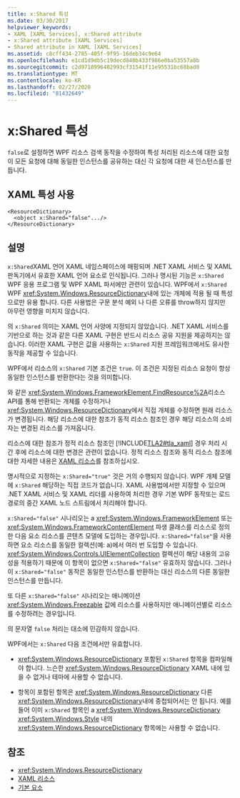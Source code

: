 ```yaml
---
title: x:Shared 특성
ms.date: 03/30/2017
helpviewer_keywords:
- XAML [XAML Services], x:Shared attribute
- x:Shared attribute [XAML Services]
- Shared attribute in XAML [XAML Services]
ms.assetid: c8cff434-2785-405f-9f95-16deb34c9e64
ms.openlocfilehash: e1cd1d9db5c19decd840b433f986e0ba53557a8b
ms.sourcegitcommit: c2d9718996402993cf31541f11e95531bc68bad0
ms.translationtype: MT
ms.contentlocale: ko-KR
ms.lasthandoff: 02/27/2020
ms.locfileid: "81432649"
---
```

# <a name="xshared-attribute"></a>x:Shared 특성

`false`로 설정하면 WPF 리소스 검색 동작을 수정하여 특성 처리된 리소스에 대한 요청이 모든 요청에 대해 동일한 인스턴스를 공유하는 대신 각 요청에 대한 새 인스턴스를 만듭니다.

## <a name="xaml-attribute-usage"></a>XAML 특성 사용

```xaml
<ResourceDictionary>
  <object x:Shared="false".../>
</ResourceDictionary>
```

## <a name="remarks"></a>설명

`x:Shared`XAML 언어 XAML 네임스페이스에 매핑되며 .NET XAML 서비스 및 XAML 판독기에서 유효한 XAML 언어 요소로 인식됩니다. 그러나 명시된 기능은 `x:Shared` WPF 응용 프로그램 및 WPF XAML 파서에만 관련이 있습니다. WPF에서 `x:Shared` WPF <xref:System.Windows.ResourceDictionary>내에 있는 개체에 적용 될 때 특성으로만 유용 합니다. 다른 사용법은 구문 분석 예외 나 다른 오류를 throw하지 않지만 아무런 영향을 미치지 않습니다.

의 `x:Shared` 의미는 XAML 언어 사양에 지정되지 않았습니다. .NET XAML 서비스를 기반으로 하는 것과 같은 다른 XAML 구현은 반드시 리소스 공유 지원을 제공하지는 않습니다. 이러한 XAML 구현은 값을 사용하는 `x:Shared` 지원 프레임워크에서도 유사한 동작을 제공할 수 있습니다.

WPF에서 리소스의 `x:Shared` 기본 조건은 `true`. 이 조건은 지정된 리소스 요청이 항상 동일한 인스턴스를 반환한다는 것을 의미합니다.

와 같은 <xref:System.Windows.FrameworkElement.FindResource%2A>리소스 API를 통해 반환되는 개체를 수정하거나 <xref:System.Windows.ResourceDictionary>에서 직접 개체를 수정하면 원래 리소스가 변경됩니다. 해당 리소스에 대한 참조가 동적 리소스 참조인 경우 해당 리소스의 소비자는 변경된 리소스를 가져옵니다.

리소스에 대한 참조가 정적 리소스 참조인 [!INCLUDE[TLA2#tla_xaml](../../../includes/tla2sharptla-xaml-md.md)] 경우 처리 시간 후에 리소스에 대한 변경은 관련이 없습니다. 정적 리소스 참조와 동적 리소스 참조에 대한 자세한 내용은 [XAML 리소스](../fundamentals/xaml-resources-define.md)를 참조하십시오.

명시적으로 지정하는 `x:Shared="true"` 것은 거의 수행되지 않습니다. WPF 개체 모델에 `x:Shared` 해당하는 직접 코드가 없습니다. XAML 사용법에서만 지정할 수 있으며 .NET XAML 서비스 및 XAML 리더를 사용하여 처리한 경우 기본 WPF 동작또는 로드 경로의 중간 XAML 노드 스트림에서 처리해야 합니다.

`x:Shared="false"` 시나리오는 a <xref:System.Windows.FrameworkElement> 또는 <xref:System.Windows.FrameworkContentElement> 파생 클래스를 리소스로 정의한 다음 요소 리소스를 콘텐츠 모델에 도입하는 경우입니다. `x:Shared="false"`을 사용하면 요소 리소스를 동일한 컬렉션(예: a)에서 여러 번 도입할 수 있습니다. <xref:System.Windows.Controls.UIElementCollection> 컬렉션이 해당 내용의 고유성을 적용하기 때문에 이 항목이 없으면 `x:Shared="false"` 유효하지 않습니다. 그러나 이 `x:Shared="false"` 동작은 동일한 인스턴스를 반환하는 대신 리소스의 다른 동일한 인스턴스를 만듭니다.

또 다른 `x:Shared="false"` 시나리오는 애니메이션 <xref:System.Windows.Freezable> 값에 리소스를 사용하지만 애니메이션별로 리소스를 수정하려는 경우입니다.

의 문자열 `false` 처리는 대소에 민감하지 않습니다.

WPF에서는 `x:Shared` 다음 조건에서만 유효합니다.

- <xref:System.Windows.ResourceDictionary> 포함된 `x:Shared` 항목을 컴파일해야 합니다. 느슨한 <xref:System.Windows.ResourceDictionary> XAML 내에 있을 수 없거나 테마에 사용할 수 없습니다.

- 항목이 포함된 항목은 <xref:System.Windows.ResourceDictionary> 다른 <xref:System.Windows.ResourceDictionary>내에 중첩되어서는 안 됩니다. 예를 들어 이미 `x:Shared` 항목인 a <xref:System.Windows.ResourceDictionary> <xref:System.Windows.Style> 내의 <xref:System.Windows.ResourceDictionary> 항목에는 사용할 수 없습니다.

## <a name="see-also"></a>참조

- <xref:System.Windows.ResourceDictionary>
- [XAML 리소스](../fundamentals/xaml-resources-define.md)
- [기본 요소](../../framework/wpf/advanced/base-elements.md)
